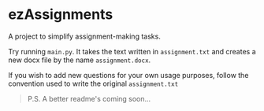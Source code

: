 # ezAssignments

A project to simplify assignment-making tasks.

Try running `main.py`. It takes the text written in `assignment.txt` and creates a new docx file by the name `assignment.docx`.

If you wish to add new questions for your own usage purposes, follow the convention used to write the original `assignment.txt`

> P.S. A better readme's coming soon...
